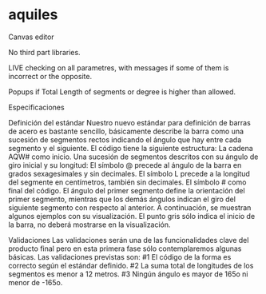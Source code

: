 # aquiles

Canvas editor


No third part libraries.


LIVE checking on all parametres, with messages if some of them is incorrect or the opposite.



Popups if Total Length of segments or degree is higher than allowed.



Especificaciones



Definición del estándar
Nuestro nuevo estándar para definición de barras de acero es bastante sencillo, básicamente describe la barra como una sucesión de segmentos rectos indicando el ángulo que hay entre cada segmento y el siguiente.
El código tiene la siguiente estructura:
 La cadena AQW# como inicio.
 Una sucesión de segmentos descritos con su ángulo de giro inicial y su longitud:
 El símbolo @ precede al ángulo de la barra en grados sexagesimales y sin decimales.
 El símbolo L precede a la longitud del segmente en centímetros, también sin decimales.
 El símbolo # como final del código.
El ángulo del primer segmento define la orientación del primer segmento, mientras que los
demás ángulos indican el giro del siguiente segmento con respecto al anterior.
A continuación, se muestran algunos ejemplos con su visualización. El punto gris sólo indica el inicio de la barra, no deberá mostrarse en la visualización.



Validaciones
Las validaciones serán una de las funcionalidades clave del producto final pero en esta primera fase sólo contemplaremos algunas básicas.
Las validaciones previstas son:
 #1 El código de la forma es correcto según el estándar definido.
 #2 La suma total de longitudes de los segmentos es menor a 12 metros.
 #3 Ningún ángulo es mayor de 165o ni menor de -165o.
